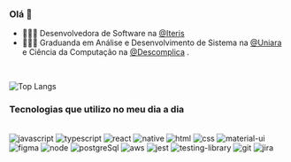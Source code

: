 ### Olá 👋

- 👩🏻‍💻 Desenvolvedora de Software na [@Iteris](https://www.iteris.com.br) 
- 👩🏻‍🎓 Graduanda em Análise e Desenvolvimento de Sistema na [@Uniara](https://www.uniara.com.br/home/) e  Ciência da Computação na [@Descomplica](https://descomplica.com.br/faculdade/) .

</br>

![Top Langs](https://github-readme-stats.vercel.app/api/top-langs/?username=jessicatroiano&layout=compact&theme=dracula)

### Tecnologias que utilizo no meu dia a dia

<div style="display: inline_block"></br>
    <img alt="javascript" src="https://img.shields.io/badge/JavaScript-F7DF1E?style=for-the-badge&logo=javascript&logoColor=black">
    <img alt="typescript" src="https://img.shields.io/badge/TypeScript-007ACC?style=for-the-badge&logo=typescript&logoColor=white">
    <img alt="react" src="https://img.shields.io/badge/React-20232A?style=for-the-badge&logo=react&logoColor=61DAFB">
    <img alt="native" src="https://img.shields.io/badge/React_Native-20232A?style=for-the-badge&logo=react&logoColor=61DAFB">
     <img alt="html" src="https://img.shields.io/badge/HTML5-E34F26?style=for-the-badge&logo=html5&logoColor=white">
    <img alt="css" src="https://img.shields.io/badge/CSS3-1572B6?style=for-the-badge&logo=css3&logoColor=white">
    <img alt="material-ui" src="https://img.shields.io/badge/Material--UI-0081CB?style=for-the-badge&logo=material-ui&logoColor=white">
    <img alt="figma" src="https://img.shields.io/badge/Figma-F24E1E?style=for-the-badge&logo=figma&logoColor=white">
    <img alt="node" src="https://img.shields.io/badge/Node.js-43853D?style=for-the-badge&logo=node.js&logoColor=white">
    <img alt="postgreSql" src="https://img.shields.io/badge/PostgreSQL-316192?style=for-the-badge&logo=postgresql&logoColor=white">
    <img alt="aws" src="https://img.shields.io/badge/Amazon_AWS-232F3E?style=for-the-badge&logo=amazon-aws&logoColor=white">
    <img alt="jest" src="https://img.shields.io/badge/Jest-323330?style=for-the-badge&logo=Jest&logoColor=white">
    <img alt="testing-library" src="https://img.shields.io/badge/testing%20library-323330?style=for-the-badge&logo=testing-library&logoColor=red">
    <img alt="git" src="https://img.shields.io/badge/GIT-E44C30?style=for-the-badge&logo=git&logoColor=white">
    <img alt="jira" src="https://img.shields.io/badge/Jira-0052CC?style=for-the-badge&logo=Jira&logoColor=white">
</div>
